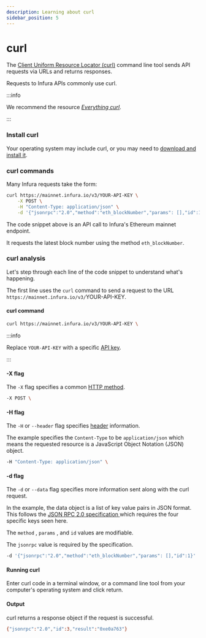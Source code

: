 ```yaml
---
description: Learning about curl
sidebar_position: 5
---
```


# curl

The [Client Uniform Resource Locator (curl)](https://curl.se/) command line tool sends API requests via URLs and returns responses.

Requests to Infura APIs commonly use curl.

:::info

We recommend the resource [_Everything curl_](https://everything.curl.dev).

:::

### Install curl

Your operating system may include curl, or you may need to [download and install it](https://everything.curl.dev/install).

### curl commands

Many Infura requests take the form:

```bash
curl https://mainnet.infura.io/v3/YOUR-API-KEY \
    -X POST \
    -H "Content-Type: application/json" \
    -d '{"jsonrpc":"2.0","method":"eth_blockNumber","params": [],"id":1}'
```

The code snippet above is an API call to Infura's Ethereum mainnet endpoint.

It requests the latest block number using the method `eth_blockNumber`.

### curl analysis

Let's step through each line of the code snippet to understand what's happening.

The first line uses the `curl` command to send a request to the URL `https://mainnet.infura.io/v3/`YOUR-API-KEY.

#### curl command

```bash
curl https://mainnet.infura.io/v3/YOUR-API-KEY \
```

:::info

Replace `YOUR-API-KEY` with a specific [API key](../../dashboard/create-api.md).

:::

#### -X flag

The `-X` flag specifies a common [HTTP method](https://www.w3schools.com/tags/ref_httpmethods.asp).

```bash
-X POST \
```

#### -H flag

The `-H` or `--header` flag specifies [header](https://developer.mozilla.org/en-US/docs/Web/HTTP/Headers) information.

The example specifies the `Content-Type` to be `application/json` which means the requested resource is a JavaScript Object Notation (JSON) object.

```bash
-H "Content-Type: application/json" \
```

#### -d flag

The `-d` or `--data` flag specifies more information sent along with the curl request.

In the example, the data object is a list of key value pairs in JSON format. This follows the [JSON RPC 2.0 specification ](https://www.jsonrpc.org/specification)which requires the four specific keys seen here.

The `method` , `params` , and `id` values are modifiable.

The `jsonrpc` value is required by the specification.

```bash
-d '{"jsonrpc":"2.0","method":"eth_blockNumber","params": [],"id":1}'
```

#### Running curl

Enter curl code in a terminal window, or a command line tool from your computer's operating system and click return.

#### Output

curl returns a response object if the request is successful.

```bash
{"jsonrpc":"2.0","id":3,"result":"0xe0a763"}
```